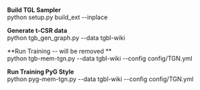 **Build TGL Sampler**<br>
python setup.py build_ext --inplace

**Generate t-CSR data**<br>
python tgb_gen_graph.py --data tgbl-wiki

**Run Training -- will be removed **<br>
python tgb-mem-tgn.py --data tgbl-wiki --config config/TGN.yml

**Run Training PyG Style**<br>
python pyg-mem-tgn.py --data tgbl-wiki --config config/TGN.yml
